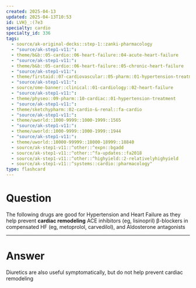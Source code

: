 ```yaml
---
created: 2025-04-13
updated: 2025-04-13T10:53
id: LVH}_:(7e3
specialty: cardio
specialty_id: 336
tags:
  - source/ak-original-decks::step-1::zanki-pharmacology
  - "source/ak-step1-v11:": 
  - theme/b&b::05-cardio::06-heart-failure::04-acute-heart-failure
  - "source/ak-step1-v11:": 
  - theme/b&b::05-cardio::06-heart-failure::05-chronic-heart-failure
  - "source/ak-step1-v11:": 
  - theme/firstaid::07-cardiovascular::05-pharm::01-hypertension-treatment
  - "source/ak-step1-v11:": 
  - source/ome-banner::clinical::01-cardiology::02-heart-failure
  - "source/ak-step1-v11:": 
  - theme/physeo::09-pharm::10-cardiac::01-hypertension-treatment
  - "source/ak-step1-v11:": 
  - theme/sketchypharm::02-cardio-&-renal::fa-cardio
  - "source/ak-step1-v11:": 
  - theme/uworld::1000-9999::1000-1999::1565
  - "source/ak-step1-v11:": 
  - theme/uworld::1000-9999::1000-1999::1944
  - "source/ak-step1-v11:": 
  - theme/uworld::10000-99999::18000-18999::18840
  - source/ak-step1-v11::^other::^expn::bgadd
  - source/ak-step1-v11::^other::^fa-updates::fa2018
  - source/ak-step1-v11::^other::^highyield::2-relativelyhighyield
  - source/ak-step1-v11::^systems::cardio::pharmacology"
type: flashcard
---
```


# Question
The following drugs are good for Hypertension and Heart Failure as they help prevent **cardiac remodeling**   ACE inhibitors (eg, lisinopril) β-blockers in compensated HF (eg, metoprolol, carvedilol), and  Aldosterone antagonists

---

# Answer
Diuretics are also useful symptomatically, but do not help prevent cardiac remodeling